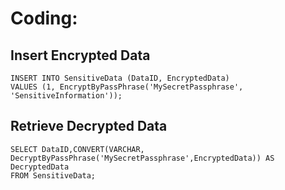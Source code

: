 # Coding:

## Insert Encrypted Data
```mysql
INSERT INTO SensitiveData (DataID, EncryptedData)
VALUES (1, EncryptByPassPhrase('MySecretPassphrase', 'SensitiveInformation'));
```
## Retrieve Decrypted Data
```mysql
SELECT DataID,CONVERT(VARCHAR, DecryptByPassPhrase('MySecretPassphrase',EncryptedData)) AS DecryptedData
FROM SensitiveData;
```
